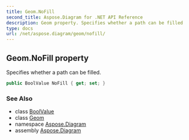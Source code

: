 ```yaml
---
title: Geom.NoFill
second_title: Aspose.Diagram for .NET API Reference
description: Geom property. Specifies whether a path can be filled
type: docs
url: /net/aspose.diagram/geom/nofill/
---
```

## Geom.NoFill property

Specifies whether a path can be filled.

```csharp
public BoolValue NoFill { get; set; }
```

### See Also

* class [BoolValue](../../boolvalue/)
* class [Geom](../)
* namespace [Aspose.Diagram](../../geom/)
* assembly [Aspose.Diagram](../../../)


